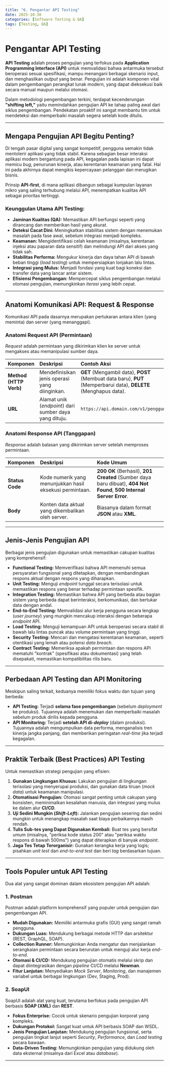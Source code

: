 ```yaml
---
title: "6. Pengantar API Testing"
date: 2025-10-30
categories: [Software Testing & QA]
tags: [Testing, QA]
---
```


# Pengantar API Testing

**API Testing** adalah proses pengujian yang terfokus pada **Application Programming Interface (API)** untuk memvalidasi bahwa antarmuka tersebut beroperasi sesuai spesifikasi, mampu menangani berbagai skenario input, dan menghasilkan *output* yang benar. Pengujian ini adalah komponen vital dalam pengembangan perangkat lunak modern, yang dapat dieksekusi baik secara manual maupun melalui otomasi.

Dalam metodologi pengembangan terkini, terdapat kecenderungan **"shifting left,"** yaitu memindahkan pengujian API ke tahap paling awal dari siklus pengembangan. Pendekatan proaktif ini sangat membantu tim untuk mendeteksi dan memperbaiki masalah segera setelah kode ditulis.

---

## Mengapa Pengujian API Begitu Penting?

Di tengah pasar digital yang sangat kompetitif, pengguna semakin tidak mentolerir aplikasi yang tidak stabil. Karena sebagian besar interaksi aplikasi modern bergantung pada API, kegagalan pada lapisan ini dapat memicu *bug*, penurunan kinerja, atau kerentanan keamanan yang fatal. Hal ini pada akhirnya dapat mengikis kepercayaan pelanggan dan merugikan bisnis.

Prinsip **API-first**, di mana aplikasi dibangun sebagai kumpulan layanan mikro yang saling terhubung melalui API, menempatkan kualitas API sebagai prioritas tertinggi.

### Keunggulan Utama API Testing:

* **Jaminan Kualitas (QA):** Memastikan API berfungsi seperti yang dirancang dan memberikan hasil yang akurat.
* **Deteksi Cacat Dini:** Meningkatkan stabilitas sistem dengan menemukan masalah pada fase awal, sebelum integrasi menjadi kompleks.
* **Keamanan:** Mengidentifikasi celah keamanan (misalnya, kerentanan injeksi atau paparan data sensitif) dan melindungi API dari akses yang tidak sah.
* **Stabilitas Performa:** Mengukur kinerja dan daya tahan API di bawah beban tinggi (*load testing*) untuk mempersiapkan lonjakan lalu lintas.
* **Integrasi yang Mulus:** Menjadi fondasi yang kuat bagi koneksi dan transfer data yang lancar antar sistem.
* **Efisiensi Pengembangan:** Mempercepat siklus pengembangan melalui otomasi pengujian, memungkinkan *iterasi* yang lebih cepat.

---

## Anatomi Komunikasi API: Request & Response

Komunikasi API pada dasarnya merupakan pertukaran antara klien (yang meminta) dan server (yang menanggapi).

### Anatomi Request API (Permintaan)

*Request* adalah permintaan yang dikirimkan klien ke server untuk mengakses atau memanipulasi sumber daya.

| Komponen | Deskripsi | Contoh Aksi |
| :--- | :--- | :--- |
| **Method (HTTP Verb)** | Mendefinisikan jenis operasi yang diinginkan. | **GET** (Mengambil data), **POST** (Membuat data baru), **PUT** (Memperbarui data), **DELETE** (Menghapus data). |
| **URL** | Alamat unik (*endpoint*) dari sumber daya yang dituju. | `https://api.domain.com/v1/pengguna` |

### Anatomi Response API (Tanggapan)

*Response* adalah balasan yang dikirimkan server setelah memproses permintaan.

| Komponen | Deskripsi | Kode Umum |
| :--- | :--- | :--- |
| **Status Code** | Kode numerik yang menunjukkan hasil eksekusi permintaan. | **200 OK** (Berhasil), **201 Created** (Sumber daya baru dibuat), **404 Not Found**, **500 Internal Server Error**. |
| **Body** | Konten data aktual yang dikembalikan oleh server. | Biasanya dalam format **JSON** atau **XML**. |

---

## Jenis-Jenis Pengujian API

Berbagai jenis pengujian digunakan untuk memastikan cakupan kualitas yang komprehensif:

* **Functional Testing:** Memverifikasi bahwa API memenuhi semua persyaratan fungsional yang ditetapkan, dengan membandingkan respons aktual dengan respons yang diharapkan.
* **Unit Testing:** Menguji *endpoint* tunggal secara terisolasi untuk memastikan respons yang benar terhadap permintaan spesifik.
* **Integration Testing:** Memastikan bahwa API yang berbeda atau bagian sistem yang berbeda dapat berinteraksi, berkomunikasi, dan bertukar data dengan andal.
* **End-to-End Testing:** Memvalidasi alur kerja pengguna secara lengkap (*user journey*) yang mungkin mencakup interaksi dengan beberapa *endpoint* API.
* **Load Testing:** Menguji kemampuan API untuk beroperasi secara stabil di bawah lalu lintas puncak atau volume permintaan yang tinggi.
* **Security Testing:** Mencari dan mengatasi kerentanan keamanan, seperti otentikasi yang lemah atau potensi *data breach*.
* **Contract Testing:** Memeriksa apakah permintaan dan respons API mematuhi "kontrak" (spesifikasi atau dokumentasi) yang telah disepakati, memastikan kompatibilitas rilis baru.

---

## Perbedaan API Testing dan API Monitoring

Meskipun saling terkait, keduanya memiliki fokus waktu dan tujuan yang berbeda:

* **API Testing:** Terjadi **selama fase pengembangan** (sebelum *deployment* ke produksi). Tujuannya adalah menemukan dan memperbaiki masalah sebelum produk dirilis kepada pengguna.
* **API Monitoring:** Terjadi **setelah API di-*deploy*** (dalam produksi). Tujuannya adalah mengumpulkan data performa, menganalisis tren kinerja jangka panjang, dan memberikan peringatan *real-time* jika terjadi kegagalan.

---

## Praktik Terbaik (Best Practices) API Testing

Untuk memastikan strategi pengujian yang efisien:

1.  **Gunakan Lingkungan Khusus:** Lakukan pengujian di lingkungan terisolasi yang menyerupai produksi, dan gunakan data tiruan (*mock data*) untuk keamanan manipulasi.
2.  **Otomatisasi Pengujian:** Otomasi sangat penting untuk cakupan yang konsisten, meminimalkan kesalahan manusia, dan integrasi yang mulus ke dalam alur **CI/CD**.
3.  **Uji Sedini Mungkin (*Shift-Left*):** Jalankan pengujian sesering dan sedini mungkin untuk menangkap masalah saat biaya perbaikannya masih rendah.
4.  **Tulis Sub-tes yang Dapat Digunakan Kembali:** Buat tes yang bersifat umum (misalnya, "periksa kode status 200" atau "periksa waktu respons di bawah 500ms") yang dapat diterapkan di banyak *endpoint*.
5.  **Jaga Tes Tetap Terorganisir:** Gunakan kerangka kerja yang logis; pisahkan *unit test* dari *end-to-end test* dan beri *tag* berdasarkan tujuan.

---

## Tools Populer untuk API Testing

Dua alat yang sangat dominan dalam ekosistem pengujian API adalah:

### 1. Postman

Postman adalah platform komprehensif yang populer untuk pengujian dan pengembangan API.

* **Mudah Digunakan:** Memiliki antarmuka grafis (GUI) yang sangat ramah pengguna.
* **Dukungan Luas:** Mendukung berbagai metode HTTP dan arsitektur (REST, GraphQL, SOAP).
* **Collection Runner:** Memungkinkan Anda mengatur dan menjalankan serangkaian permintaan secara berurutan untuk menguji alur kerja *end-to-end*.
* **Otomasi & CI/CD:** Mendukung pengujian otomatis melalui skrip dan dapat diintegrasikan dengan *pipeline* CI/CD melalui **Newman**.
* **Fitur Lanjutan:** Menyediakan *Mock Server*, *Monitoring*, dan manajemen variabel untuk berbagai lingkungan (Dev, Staging, Prod).

### 2. SoapUI

SoapUI adalah alat yang kuat, terutama berfokus pada pengujian API berbasis **SOAP (XML)** dan **REST**.

* **Fokus Enterprise:** Cocok untuk skenario pengujian korporat yang kompleks.
* **Dukungan Protokol:** Sangat kuat untuk API berbasis SOAP dan WSDL.
* **Jenis Pengujian Lanjutan:** Mendukung pengujian fungsional, serta pengujian tingkat lanjut seperti *Security*, *Performance*, dan *Load testing* secara bawaan.
* **Data-Driven Testing:** Memungkinkan pengujian yang didukung oleh data eksternal (misalnya dari Excel atau *database*).

---